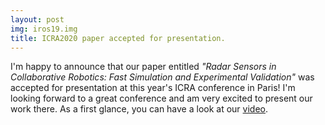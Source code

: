 ```yaml
---
layout: post
img: iros19.img
title: ICRA2020 paper accepted for presentation.
---
```


I'm happy to announce that our paper entitled *"Radar Sensors in Collaborative Robotics: Fast Simulation and Experimental Validation"* was accepted for presentation at this year's ICRA conference in Paris! I'm looking forward to a great conference and am very excited to present our work there. As a first glance, you can have a look at our [video](https://www.youtube.com/watch?v=GEIvjmaUwdY).

